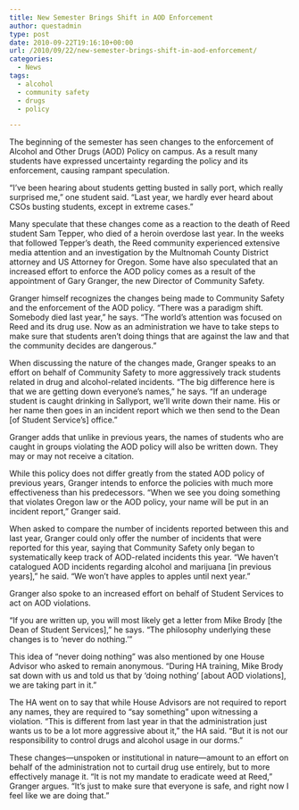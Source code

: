 ```yaml
---
title: New Semester Brings Shift in AOD Enforcement
author: questadmin
type: post
date: 2010-09-22T19:16:10+00:00
url: /2010/09/22/new-semester-brings-shift-in-aod-enforcement/
categories:
  - News
tags:
  - alcohol
  - community safety
  - drugs
  - policy

---
```

The beginning of the semester has seen changes to the enforcement of Alcohol and Other Drugs (AOD) Policy on campus. As a result many students have expressed uncertainty regarding the policy and its enforcement, causing rampant speculation.

“I’ve been hearing about students getting busted in sally port, which really surprised me,” one student said. “Last year, we hardly ever heard about CSOs busting students, except in extreme cases.”

Many speculate that these changes come as a reaction to the death of Reed student Sam Tepper, who died of a heroin overdose last year. In the weeks that followed Tepper’s death, the Reed community experienced extensive media attention and an investigation by the Multnomah County District attorney and US Attorney for Oregon. Some have also speculated that an increased effort to enforce the AOD policy comes as a result of the appointment of Gary Granger, the new Director of Community Safety.

Granger himself recognizes the changes being made to Community Safety and the enforcement of the AOD policy. “There was a paradigm shift. Somebody died last year,” he says. “The world’s attention was focused on Reed and its drug use. Now as an administration we have to take steps to make sure that students aren’t doing things that are against the law and that the community decides are dangerous.”

When discussing the nature of the changes made, Granger speaks to an effort on behalf of Community Safety to more aggressively track students related in drug and alcohol-related incidents. “The big difference here is that we are getting down everyone’s names,” he says. “If an underage student is caught drinking in Sallyport, we’ll write down their name. His or her name then goes in an incident report which we then send to the Dean [of Student Service’s] office.”

Granger adds that unlike in previous years, the names of students who are caught in groups violating the AOD policy will also be written down. They may or may not receive a citation.

While this policy does not differ greatly from the stated AOD policy of previous years, Granger intends to enforce the policies with much more effectiveness than his predecessors. “When we see you doing something that violates Oregon law or the AOD policy, your name will be put in an incident report,” Granger said.

When asked to compare the number of incidents reported between this and last year, Granger could only offer the number of incidents that were reported for this year, saying that Community Safety only began to systematically keep track of AOD-related incidents this year. “We haven’t catalogued AOD incidents regarding alcohol and marijuana [in previous years],” he said. “We won’t have apples to apples until next year.”

Granger also spoke to an increased effort on behalf of Student Services to act on AOD violations.

“If you are written up, you will most likely get a letter from Mike Brody [the Dean of Student Services],” he says. “The philosophy underlying these changes is to ‘never do nothing.’”

This idea of “never doing nothing” was also mentioned by one House Advisor who asked to remain anonymous. “During HA training, Mike Brody sat down with us and told us that by ‘doing nothing’ [about AOD violations], we are taking part in it.”

The HA went on to say that while House Advisors are not required to report any names, they are required to “say something” upon witnessing a violation. “This is different from last year in that the administration just wants us to be a lot more aggressive about it,” the HA said. “But it is not our responsibility to control drugs and alcohol usage in our dorms.”

These changes—unspoken or institutional in nature—amount to an effort on behalf of the administration not to curtail drug use entirely, but to more effectively manage it. “It is not my mandate to eradicate weed at Reed,” Granger argues. “It’s just to make sure that everyone is safe, and right now I feel like we are doing that.”